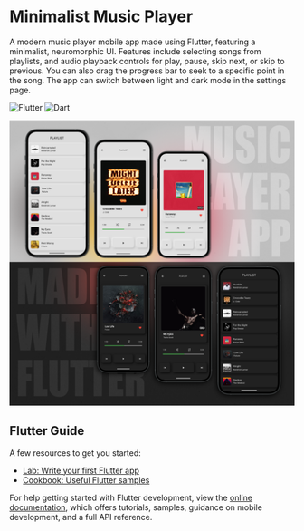 # Minimalist Music Player

A modern music player mobile app made using Flutter, featuring a minimalist, neuromorphic UI.
Features include selecting songs from playlists, and audio playback controls for play, pause, skip next, or skip to previous.
You can also drag the progress bar to seek to a specific point in the song. The app can switch between light and dark mode in the settings page.

![Flutter](https://img.shields.io/badge/-Flutter-05122A?style=flat-square&logo=Flutter&color=2a2e34) 
![Dart](https://img.shields.io/badge/-Dart-05122A?style=flat-square&logo=Dart&color=2a2e34)

<img src="images/MusicApp.png" alt="Minimalist Music Player" width="650px">

## Flutter Guide

A few resources to get you started:

- [Lab: Write your first Flutter app](https://docs.flutter.dev/get-started/codelab)
- [Cookbook: Useful Flutter samples](https://docs.flutter.dev/cookbook)

For help getting started with Flutter development, view the
[online documentation](https://docs.flutter.dev/), which offers tutorials,
samples, guidance on mobile development, and a full API reference.

